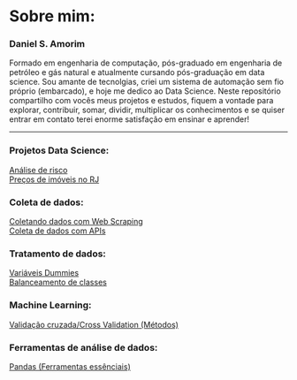 # Sobre mim:
<h3>Daniel S. Amorim</h3>
Formado em engenharia de computação, pós-graduado em engenharia de petróleo e gás natural e atualmente cursando pós-graduação em data science. Sou amante de tecnolgias, criei um sistema de automação sem fio próprio (embarcado), e hoje me dedico ao Data Science. Neste repositório compartilho com vocês meus projetos e estudos, fiquem a vontade para explorar, contribuir, somar, dividir, multiplicar os conhecimentos e se quiser entrar em contato terei enorme satisfação em ensinar e aprender!
<hr>

### Projetos Data Science:

<a href='https://github.com/dev-daniel-amorim/Data_science-Analise-de-risco'> Análise de risco </a><br>
<a href='https://github.com/dev-daniel-amorim/DS-Machine_learning'> Preços de imóveis no RJ </a><br>

### Coleta de dados:

<a href='https://github.com/dev-daniel-amorim/Coleta_de_dados-WebScraping'> Coletando dados com Web Scraping </a><br>
<a href='https://github.com/dev-daniel-amorim/Coleta_de_dados-APIs'> Coleta de dados com APIs </a><br>

### Tratamento de dados:

<a href='https://github.com/dev-daniel-amorim/DS-Variaveis_Dummies'> Variáveis Dummies </a><br>
<a href='https://github.com/dev-daniel-amorim/DS-Balanceamento_de_classes/blob/main/README.md'> Balanceamento de classes </a><br>

### Machine Learning:

<a href='https://github.com/dev-daniel-amorim/ML-Tecnicas'> Validação cruzada/Cross Validation (Métodos) </a>

### Ferramentas de análise de dados:

<a href='https://github.com/dev-daniel-amorim/Analise_de_dados-Ferramentas'> Pandas (Ferramentas essênciais)</a><br>


